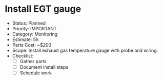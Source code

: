 # Install EGT gauge

- Status: Planned
- Priority: IMPORTANT
- Category: Monitoring
- Estimate: 5h
- Parts Cost: ~$200
- Scope: Install exhaust gas temperature gauge with probe and wiring.
- Checklist:
  - [ ] Gather parts
  - [ ] Document install steps
  - [ ] Schedule work
